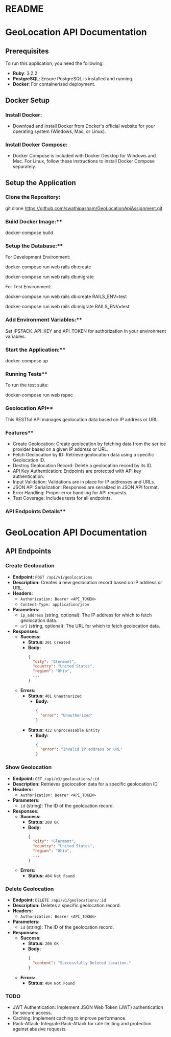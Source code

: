 # README

# GeoLocation API Documentation

## **Prerequisites**
To run this application, you need the following:
- **Ruby**: 3.2.2
- **PostgreSQL**: Ensure PostgreSQL is installed and running.
- **Docker**: For containerized deployment.

## **Docker Setup**
### **Install Docker:**
- Download and install Docker from Docker's official website for your operating system (Windows, Mac, or Linux).

### **Install Docker Compose:**
- Docker Compose is included with Docker Desktop for Windows and Mac. For Linux, follow these instructions to install Docker Compose separately.

## **Setup the Application**
### **Clone the Repository:**
git clone https://github.com/swathipasham/GeoLocationApiAssignment.git

### Build Docker Image:**
docker-compose build

### Setup the Database:**
For Development Environment:

docker-compose run web rails db:create

docker-compose run web rails db:migrate

For Test Environment:

docker-compose run web rails db:create RAILS_ENV=test

docker-compose run web rails db:migrate RAILS_ENV=test

### Add Environment Variables:**
Set IPSTACK_API_KEY and API_TOKEN for authorization in your environment variables.

### Start the Application:**

docker-compose up

### Running Tests**
To run the test suite:

docker-compose run web rspec


### Geolocation API**
This RESTful API manages geolocation data based on IP address or URL.

### Features**

- Create Geolocation: Create geolocation by fetching data from the ser ice provider based on a given IP address or URL.
- Fetch Geolocation by ID: Retrieve geolocation data using a specific Geolocation ID.
- Destroy Geolocation Record: Delete a geolocation record by its ID.
- API Key Authentication: Endpoints are protected with API key authentication.
- Input Validation: Validations are in place for IP addresses and URLs.
- JSON API Serialization: Responses are serialized in JSON API format.
- Error Handling: Proper error handling for API requests.
- Test Coverage: Includes tests for all endpoints.

### API Endpoints Details**

# GeoLocation API Documentation

## **API Endpoints**

### **Create Geolocation**
- **Endpoint:** `POST /api/v1/geolocations`
- **Description:** Creates a new geolocation record based on IP address or URL.
- **Headers:**
  - `Authorization: Bearer <API_TOKEN>`
  - `Content-Type: application/json`
- **Parameters:**
  - `ip_address` (string, optional): The IP address for which to fetch geolocation data.
  - `url` (string, optional): The URL for which to fetch geolocation data.
- **Responses:**
  - **Success:** 
    - **Status:** `201 Created`
    - **Body:**
      ```json
      {
        "city": "Glenmont",
        "country": "United States",
        "region": "Ohio",
        ...
      }
      ```
  - **Errors:**
    - **Status:** `401 Unauthorized`
      - **Body:**
        ```json
        {
          "error": "Unauthorized"
        }
        ```
    - **Status:** `422 Unprocessable Entity`
      - **Body:**
        ```json
        {
          "error": "Invalid IP address or URL"
        }
        ```

### **Show Geolocation**
- **Endpoint:** `GET /api/v1/geolocations/:id`
- **Description:** Retrieves geolocation data for a specific geolocation ID.
- **Headers:**
  - `Authorization: Bearer <API_TOKEN>`
- **Parameters:**
  - `id` (string): The ID of the geolocation record.
- **Responses:**
  - **Success:** 
    - **Status:** `200 OK`
    - **Body:**
      ```json
      {
        "city": "Glenmont",
        "country": "United States",
        "region": "Ohio",
        ...
      }
      ```
  - **Errors:**
    - **Status:** `404 Not Found`

### **Delete Geolocation**
- **Endpoint:** `DELETE /api/v1/geolocations/:id`
- **Description:** Deletes a specific geolocation record.
- **Headers:**
  - `Authorization: Bearer <API_TOKEN>`
- **Parameters:**
  - `id` (string): The ID of the geolocation record.
- **Responses:**
  - **Success:** 
    - **Status:** `200 OK`
    - **Body:**
      ```json
      {
        "content": "Successfully Deleted location."
      }
      ```
  - **Errors:**
    - **Status:** `404 Not Found`

### TODO
- JWT Authentication: Implement JSON Web Token (JWT) authentication for secure access.
- Caching: Implement caching to improve performance.
- Rack-Attack: Integrate Rack-Attack for rate limiting and protection against abusive requests.
